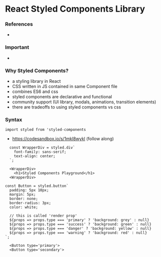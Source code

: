 # React Styled Components Library

### References

-

### Important

-

### Why Styled Components?

- a styling library in React
- CSS written in JS contained in same Component file
- combines ES6 and css
- styled components are declarative and functional
- community support (UI library, modals, animations, transition elements)
- there are tradeoffs to using styled components vs css

### Syntax

`import styled from 'styled-components`

- https://codesandbox.io/s/1mkl8wykl (follow along)

```
  const WrapperDiv = styled.div`
    font-family: sans-serif;
    text-align: center;
  `;

  <WrapperDiv>
    <h1>Styled Components Playground</h1>
  <WrapperDiv>
```

```
const Button = styled.button`
  padding: 5px 10px;
  margin: 5px;
  border: none;
  border-radius: 3px;
  color: white;

  // this is called 'render prop'
  ${props => props.type === 'primary' ? 'background: grey' : null}
  ${props => props.type === 'success' ? 'background: green' : null}
  ${props => props.type === 'danger' ? 'background: yellow' : null}
  ${props => props.type === 'warning' ? 'background: red' : null}
`;

  <Button type='primary'>
  <Button type='secondary'>

```
